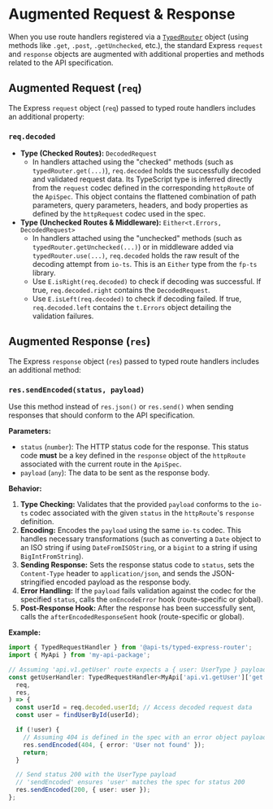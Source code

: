 # Augmented Request & Response

When you use route handlers registered via a [`TypedRouter`](./typed-router) object
(using methods like `.get`, `.post`, `.getUnchecked`, etc.), the standard Express
`request` and `response` objects are augmented with additional properties and methods
related to the API specification.

## Augmented Request (`req`)

The Express `request` object (`req`) passed to typed route handlers includes an
additional property:

### `req.decoded`

- **Type (Checked Routes):** `DecodedRequest`
  - In handlers attached using the "checked" methods (such as `typedRouter.get(...)`),
    `req.decoded` holds the successfully decoded and validated request data. Its
    TypeScript type is inferred directly from the `request` codec defined in the
    corresponding `httpRoute` of the `ApiSpec`. This object contains the flattened
    combination of path parameters, query parameters, headers, and body properties as
    defined by the `httpRequest` codec used in the spec.
- **Type (Unchecked Routes & Middleware):** `Either<t.Errors, DecodedRequest>`
  - In handlers attached using the "unchecked" methods (such as
    `typedRouter.getUnchecked(...)`) or in middleware added via `typedRouter.use(...)`,
    `req.decoded` holds the raw result of the decoding attempt from `io-ts`. This is an
    `Either` type from the `fp-ts` library.
  - Use `E.isRight(req.decoded)` to check if decoding was successful. If true,
    `req.decoded.right` contains the `DecodedRequest`.
  - Use `E.isLeft(req.decoded)` to check if decoding failed. If true, `req.decoded.left`
    contains the `t.Errors` object detailing the validation failures.

## Augmented Response (`res`)

The Express `response` object (`res`) passed to typed route handlers includes an
additional method:

### `res.sendEncoded(status, payload)`

Use this method instead of `res.json()` or `res.send()` when sending responses that
should conform to the API specification.

**Parameters:**

- `status` (`number`): The HTTP status code for the response. This status code **must**
  be a key defined in the `response` object of the `httpRoute` associated with the
  current route in the `ApiSpec`.
- `payload` (`any`): The data to be sent as the response body.

**Behavior:**

1.  **Type Checking:** Validates that the provided `payload` conforms to the `io-ts`
    codec associated with the given `status` in the `httpRoute`'s `response` definition.
2.  **Encoding:** Encodes the `payload` using the same `io-ts` codec. This handles
    necessary transformations (such as converting a `Date` object to an ISO string if
    using `DateFromISOString`, or a `bigint` to a string if using `BigIntFromString`).
3.  **Sending Response:** Sets the response status code to `status`, sets the
    `Content-Type` header to `application/json`, and sends the JSON-stringified encoded
    payload as the response body.
4.  **Error Handling:** If the `payload` fails validation against the codec for the
    specified `status`, calls the `onEncodeError` hook (route-specific or global).
5.  **Post-Response Hook:** After the response has been successfully sent, calls the
    `afterEncodedResponseSent` hook (route-specific or global).

**Example:**

```typescript
import { TypedRequestHandler } from '@api-ts/typed-express-router';
import { MyApi } from 'my-api-package';

// Assuming 'api.v1.getUser' route expects a { user: UserType } payload for status 200
const getUserHandler: TypedRequestHandler<MyApi['api.v1.getUser']['get']> = (
  req,
  res,
) => {
  const userId = req.decoded.userId; // Access decoded request data
  const user = findUserById(userId);

  if (!user) {
    // Assuming 404 is defined in the spec with an error object payload
    res.sendEncoded(404, { error: 'User not found' });
    return;
  }

  // Send status 200 with the UserType payload
  // 'sendEncoded' ensures 'user' matches the spec for status 200
  res.sendEncoded(200, { user: user });
};
```
